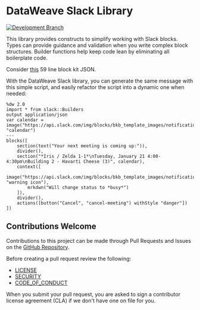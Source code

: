# DataWeave Slack Library

[![Development Branch](https://github.com/mulesoft/data-weave-slack-library/actions/workflows/master_workflow.yml/badge.svg?branch=master)](https://github.com/mulesoft/data-weave-slack-library/actions/workflows/master_workflow.yml)

This library provides constructs to simplify working with Slack blocks. Types can provide guidance and validation
when you write complex block structures. Builder functions help keep code lean by eliminating all boilerplate code.

Consider [this][1] 59 line block kit JSON.

With the DataWeave Slack library, you can generate the same message with this simple script, and easily refactor the script into a dynamic one when needed:

```dataweave
%dw 2.0
import * from slack::Builders
output application/json
var calendar = image("https://api.slack.com/img/blocks/bkb_template_images/notifications.png", "calendar")
---
blocks([
    section(text("Your next meeting is coming up:")),
    divider(),
    section("*Iris / Zelda 1-1*\nTuesday, January 21 4:00-4:30pm\nBuilding 2 - Havarti Cheese (3)", calendar),
    context([
        image("https://api.slack.com/img/blocks/bkb_template_images/notificationsWarningIcon.png", "warning icon"),
        mrkdwn("Will change status to *busy*")
    ]),
    divider(),
    actions([button("Cancel", "cancel-meeting") withStyle "danger"])
])
```




## Contributions Welcome

Contributions to this project can be made through Pull Requests and Issues on the
[GitHub Repository](https://github.com/mulesoft/data-weave-slack-library).

Before creating a pull request review the following:

* [LICENSE](https://github.com/mulesoft/data-weave-slack-library/blob/master/LICENSE.txt)
* [SECURITY](https://github.com/mulesoft/data-weave-slack-library/blob/master/SECURITY.md)
* [CODE_OF_CONDUCT](https://github.com/mulesoft/data-weave-slack-library/blob/master/CODE_OF_CONDUCT.md)

When you submit your pull request, you are asked to sign a contributor license agreement (CLA) if we don't have one on file for you.

[1]: https://app.slack.com/block-kit-builder/TLK2W2W10#%7B%22blocks%22:%5B%7B%22type%22:%22section%22,%22text%22:%7B%22type%22:%22plain_text%22,%22text%22:%22Your%20next%20meeting%20is%20coming%20up:%22,%22emoji%22:true%7D%7D,%7B%22type%22:%22divider%22%7D,%7B%22type%22:%22section%22,%22text%22:%7B%22type%22:%22mrkdwn%22,%22text%22:%22*Iris%20/%20Zelda%201-1*%5CnTuesday,%20January%2021%204:00-4:30pm%5CnBuilding%202%20-%20Havarti%20Cheese%20%283%29%22%7D,%22accessory%22:%7B%22type%22:%22image%22,%22image_url%22:%22https://api.slack.com/img/blocks/bkb_template_images/notifications.png%22,%22alt_text%22:%22calendar%22%7D%7D,%7B%22type%22:%22context%22,%22elements%22:%5B%7B%22type%22:%22image%22,%22image_url%22:%22https://api.slack.com/img/blocks/bkb_template_images/notificationsWarningIcon.png%22,%22alt_text%22:%22warning%20icon%22%7D,%7B%22type%22:%22mrkdwn%22,%22text%22:%22Will%20change%20status%20to%20*busy*%22%7D%5D%7D,%7B%22type%22:%22divider%22%7D,%7B%22type%22:%22actions%22,%22elements%22:%5B%7B%22type%22:%22button%22,%22text%22:%7B%22type%22:%22plain_text%22,%22text%22:%22Cancel%22,%22emoji%22:true%7D,%22action_id%22:%22cancel-meeting%22,%22style%22:%22danger%22%7D%5D%7D%5D%7D

